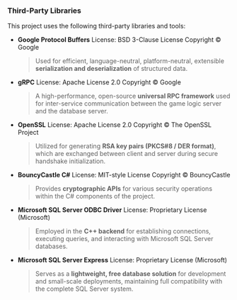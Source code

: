 ### Third-Party Libraries

This project uses the following third-party libraries and tools:

- **Google Protocol Buffers**
  License: BSD 3-Clause License
  Copyright © Google
  
  > Used for efficient, language-neutral, platform-neutral, extensible **serialization and deserialization** of structured data.
  
  

- **gRPC**
  License: Apache License 2.0
  Copyright © Google
  
  > A high-performance, open-source **universal RPC framework** used for inter-service communication between the game logic server and the database server.
  
  

- **OpenSSL**
  License: Apache License 2.0
  Copyright © The OpenSSL Project
  
  > Utilized for generating **RSA key pairs (PKCS#8 / DER format)**, which are exchanged between client and server during secure handshake initialization.
  
  

- **BouncyCastle C#**
  License: MIT-style License
  Copyright © BouncyCastle
  
  > Provides **cryptographic APIs** for various security operations within the C# components of the project.
  
  

- **Microsoft SQL Server ODBC Driver**
  License: Proprietary License (Microsoft)
  
  > Employed in the **C++ backend** for establishing connections, executing queries, and interacting with Microsoft SQL Server databases.
  
  

- **Microsoft SQL Server Express**
  License: Proprietary License (Microsoft)
  
  > Serves as a **lightweight, free database solution** for development and small-scale deployments, maintaining full compatibility with the complete SQL Server system.
